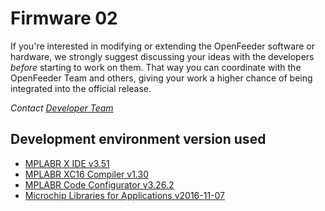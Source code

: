 Firmware 02
===========
If you're interested in modifying or extending the OpenFeeder software or hardware, we strongly
suggest discussing your ideas with the developers *before* starting to work on them.
That way you can coordinate with the OpenFeeder Team and others, giving your work a higher chance
of being integrated into the official release.

*Contact [Developer Team](mailto:arnauld.biganzoli@gmail.com,jbtechlab@gmail.com)*


Development environment version used
------------------------------------
- [MPLABR X IDE v3.51](http://www.microchip.com/mplab/mplab-x-ide)
- [MPLABR XC16 Compiler v1.30](http://www.microchip.com/mplab/compilers)
- [MPLABR Code Configurator v3.26.2](http://www.microchip.com/mplab/mplab-code-configurator)
- [Microchip Libraries for Applications v2016-11-07](http://www.microchip.com/mplab/microchip-libraries-for-applications)
